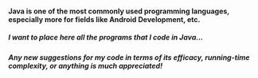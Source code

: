 #### Java is one of the most commonly used programming languages, especially more for fields like Android Development, etc.
##### I want to place here all the programs that I code in Java...
##### Any new suggestions for my code in terms of its efficacy, running-time complexity, or anything is much appreciated!
